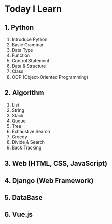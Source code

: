 # Today I Learn

## 1. Python

1. Introduce Python
2. Basic Grammar
3. Data Type
4. Function
5. Control Statement
6. Data & Structure
7. Class
8. OOP (Object-Oriented Programming)

## 2. Algorithm

1. List
2. String
3. Stack
4. Queue
5. Tree
6. Exhaustive Search
7. Greedy
8. Divide & Search
9. Back Tracking

## 3. Web (HTML, CSS, JavaScript)

## 4. Django (Web Framework)

## 5. DataBase

## 6. Vue.js
